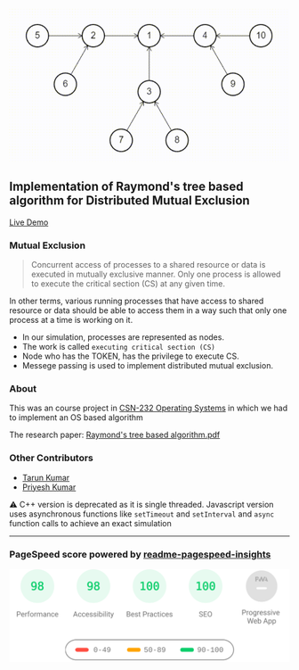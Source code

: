 <p align="center">
	<img src="./2.gif"/>
</p>


## Implementation of Raymond's tree based algorithm for Distributed Mutual Exclusion

[Live Demo](https://ankurparihar.github.io/projects/DME-raymond)

### Mutual Exclusion

> Concurrent access of processes to a shared resource or data is executed in mutually exclusive manner. Only one process is allowed to execute the critical section (CS) at any given time.

In other terms, various running processes that have access to shared resource or data should be able to access them in a way such that only one process at a time is working on it.

- In our simulation, processes are represented as nodes.
- The work is called `executing critical section (CS)`
- Node who has the TOKEN, has the privilege to execute CS.
- Messege passing is used to implement distributed mutual exclusion.

### About

This was an course project in [CSN-232 Operating Systems](https://ankurparihar.github.io/res-iitr?tab=4-1) in which we had to implement an OS based algorithm

The research paper: [Raymond's tree based algorithm.pdf](./papers/Raymond's%20tree%20based%20algorithm.pdf)

### Other Contributors

- [Tarun Kumar](https://github.com/tk565134)
- [Priyesh Kumar](https://github.com/16priyesh)


:warning: C++ version is deprecated as it is single threaded. Javascript version uses asynchronous functions like `setTimeout` and `setInterval` and `async` function calls to achieve an exact simulation


<hr>

### PageSpeed score powered by [readme-pagespeed-insights](https://github.com/ankurparihar/readme-pagespeed-insights)
<p align="center">
	<img align="center" src="./pagespeed.svg" width="600px">
</p>
